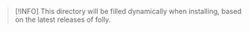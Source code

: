 > [!INFO]
> This directory will be filled dynamically when installing, based on the latest releases of folly.